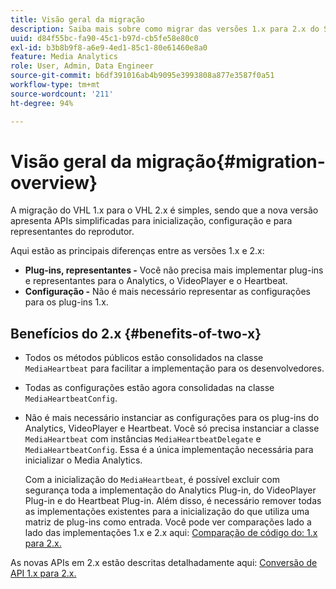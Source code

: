 ```yaml
---
title: Visão geral da migração
description: Saiba mais sobre como migrar das versões 1.x para 2.x do SDK do Media.
uuid: d84f55bc-fa90-45c1-b97d-cb5fe58e80c0
exl-id: b3b8b9f8-a6e9-4ed1-85c1-80e61460e8a0
feature: Media Analytics
role: User, Admin, Data Engineer
source-git-commit: b6df391016ab4b9095e3993808a877e3587f0a51
workflow-type: tm+mt
source-wordcount: '211'
ht-degree: 94%

---
```


# Visão geral da migração{#migration-overview}

A migração do VHL 1.x para o VHL 2.x é simples, sendo que a nova versão apresenta APIs simplificadas para inicialização, configuração e para representantes do reprodutor.

Aqui estão as principais diferenças entre as versões 1.x e 2.x:

* **Plug-ins, representantes -** Você não precisa mais implementar plug-ins e representantes para o Analytics, o VideoPlayer e o Heartbeat.
* **Configuração -** Não é mais necessário representar as configurações para os plug-ins 1.x.

## Benefícios do 2.x {#benefits-of-two-x}

* Todos os métodos públicos estão consolidados na classe `MediaHeartbeat` para facilitar a implementação para os desenvolvedores.
* Todas as configurações estão agora consolidadas na classe `MediaHeartbeatConfig`.
* Não é mais necessário instanciar as configurações para os plug-ins do Analytics, VideoPlayer e Heartbeat. Você só precisa instanciar a classe `MediaHeartbeat` com instâncias `MediaHeartbeatDelegate` e `MediaHeartbeatConfig`. Essa é a única implementação necessária para inicializar o Media Analytics.

   Com a inicialização do `MediaHeartbeat`, é possível excluir com segurança toda a implementação do Analytics Plug-in, do VideoPlayer Plug-in e do Heartbeat Plug-in. Além disso, é necessário remover todas as implementações existentes para a inicialização do que utiliza uma matriz de plug-ins como entrada. Você pode ver comparações lado a lado das implementações 1.x e 2.x aqui: [Comparação de código do: 1.x para 2.x.](./code-comparison-1x-2x.md)

As novas APIs em 2.x estão descritas detalhadamente aqui: [Conversão de API 1.x para 2.x.](./1x-2x-api-change.md)
